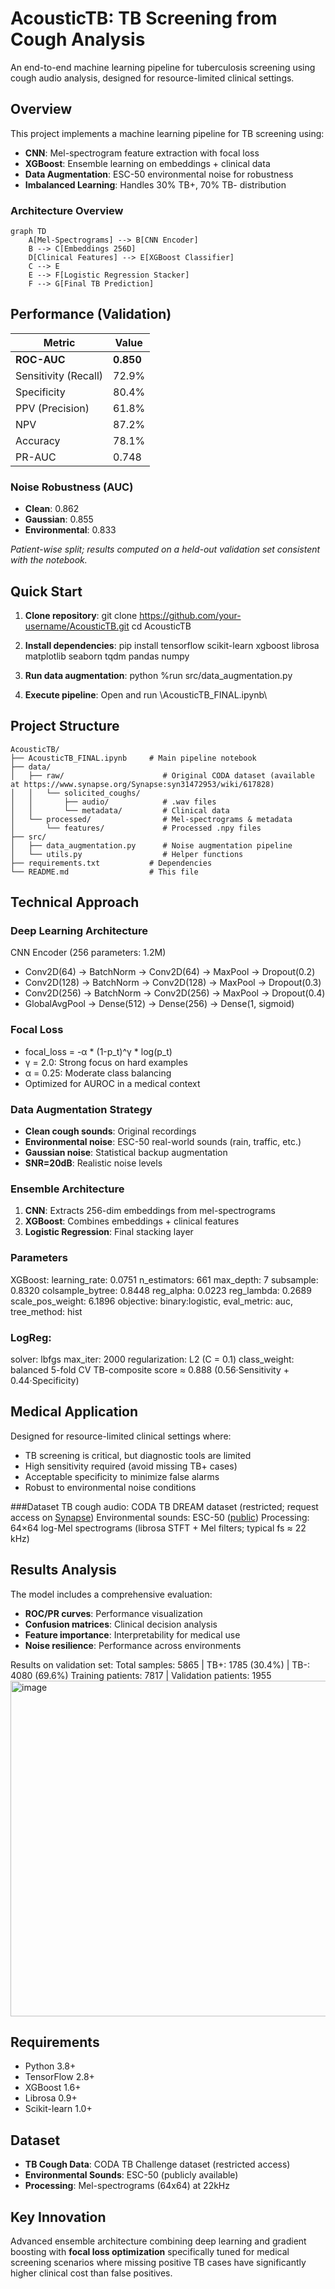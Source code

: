 ﻿# AcousticTB: TB Screening from Cough Analysis

An end-to-end machine learning pipeline for tuberculosis screening using cough audio analysis, designed for resource-limited clinical settings.

## Overview

This project implements a machine learning pipeline for TB screening using:
- **CNN**: Mel-spectrogram feature extraction with focal loss
- **XGBoost**: Ensemble learning on embeddings + clinical data
- **Data Augmentation**: ESC-50 environmental noise for robustness
- **Imbalanced Learning**: Handles 30% TB+, 70% TB- distribution

### Architecture Overview

```mermaid
graph TD
    A[Mel-Spectrograms] --> B[CNN Encoder]
    B --> C[Embeddings 256D]
    D[Clinical Features] --> E[XGBoost Classifier]
    C --> E
    E --> F[Logistic Regression Stacker]
    F --> G[Final TB Prediction]
```

## Performance (Validation)

| Metric | Value |
|--------|-------|
| **ROC-AUC** | **0.850** |
| Sensitivity (Recall) | 72.9% |
| Specificity | 80.4% |
| PPV (Precision) | 61.8% |
| NPV | 87.2% |
| Accuracy | 78.1% |
| PR-AUC | 0.748 |

### Noise Robustness (AUC)
- **Clean**: 0.862
- **Gaussian**: 0.855  
- **Environmental**: 0.833

*Patient-wise split; results computed on a held-out validation set consistent with the notebook.* 

## Quick Start

1. **Clone repository**:
git clone https://github.com/your-username/AcousticTB.git
cd AcousticTB

3. **Install dependencies**:
pip install tensorflow scikit-learn xgboost librosa matplotlib seaborn tqdm pandas numpy

4. **Run data augmentation**:
python %run src/data_augmentation.py

6. **Execute pipeline**: Open and run \AcousticTB_FINAL.ipynb\

## Project Structure

```
AcousticTB/
├── AcousticTB_FINAL.ipynb     # Main pipeline notebook
├── data/
│   ├── raw/                      # Original CODA dataset (available at https://www.synapse.org/Synapse:syn31472953/wiki/617828) 
│   │   └── solicited_coughs/
│   │       ├── audio/            # .wav files
│   │       └── metadata/         # Clinical data
│   └── processed/                # Mel-spectrograms & metadata
│       └── features/             # Processed .npy files
├── src/
│   ├── data_augmentation.py      # Noise augmentation pipeline
│   └── utils.py                  # Helper functions
├── requirements.txt           # Dependencies
└── README.md                  # This file
```

## Technical Approach

### Deep Learning Architecture 
CNN Encoder (256 parameters: 1.2M)
- Conv2D(64) → BatchNorm → Conv2D(64) → MaxPool → Dropout(0.2)
- Conv2D(128) → BatchNorm → Conv2D(128) → MaxPool → Dropout(0.3)  
- Conv2D(256) → BatchNorm → Conv2D(256) → MaxPool → Dropout(0.4)
- GlobalAvgPool → Dense(512) → Dense(256) → Dense(1, sigmoid)

### Focal Loss
- focal_loss = -α * (1-p_t)^γ * log(p_t)
- γ = 2.0: Strong focus on hard examples
- α = 0.25: Moderate class balancing
- Optimized for AUROC in a medical context

### Data Augmentation Strategy
- **Clean cough sounds**: Original recordings
- **Environmental noise**: ESC-50 real-world sounds (rain, traffic, etc.)
- **Gaussian noise**: Statistical backup augmentation
- **SNR=20dB**: Realistic noise levels

### Ensemble Architecture
1. **CNN**: Extracts 256-dim embeddings from mel-spectrograms
2. **XGBoost**: Combines embeddings + clinical features
3. **Logistic Regression**: Final stacking layer

### Parameters
XGBoost:
learning_rate: 0.0751
n_estimators: 661
max_depth: 7
subsample: 0.8320
colsample_bytree: 0.8448
reg_alpha: 0.0223
reg_lambda: 0.2689
scale_pos_weight: 6.1896
objective: binary:logistic, eval_metric: auc, tree_method: hist

### LogReg: 
solver: lbfgs
max_iter: 2000
regularization: L2 (C = 0.1)
class_weight: balanced
5-fold CV TB-composite score ≈ 0.888 (0.56·Sensitivity + 0.44·Specificity)

## Medical Application

Designed for resource-limited clinical settings where:
- TB screening is critical, but diagnostic tools are limited
- High sensitivity required (avoid missing TB+ cases)
- Acceptable specificity to minimize false alarms
- Robust to environmental noise conditions

###Dataset
TB cough audio: CODA TB DREAM dataset (restricted; request access on [Synapse]([url](https://www.synapse.org/Synapse:syn31472953/wiki/619711)))
Environmental sounds: ESC-50 ([public]([url](https://github.com/karolpiczak/ESC-50?tab=readme-ov-file#citing)))
Processing: 64×64 log-Mel spectrograms (librosa STFT + Mel filters; typical fs ≈ 22 kHz)

## Results Analysis

The model includes a comprehensive evaluation:
- **ROC/PR curves**: Performance visualization
- **Confusion matrices**: Clinical decision analysis  
- **Feature importance**: Interpretability for medical use
- **Noise resilience**: Performance across environments

Results on validation set:
Total samples: 5865 | TB+: 1785 (30.4%) | TB-: 4080 (69.6%)
Training patients: 7817 | Validation patients: 1955
<img width="723" height="537" alt="image" src="https://github.com/user-attachments/assets/fff0b7c8-7653-4638-b8b4-d9b2ac16c210" />


## Requirements

- Python 3.8+
- TensorFlow 2.8+
- XGBoost 1.6+
- Librosa 0.9+
- Scikit-learn 1.0+

## Dataset

- **TB Cough Data**: CODA TB Challenge dataset (restricted access)
- **Environmental Sounds**: ESC-50 (publicly available)
- **Processing**: Mel-spectrograms (64x64) at 22kHz

## Key Innovation

Advanced ensemble architecture combining deep learning and gradient boosting with **focal loss optimization** specifically tuned for medical screening scenarios where missing positive TB cases have significantly higher clinical cost than false positives.








